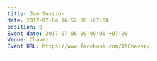 ```yaml
---
title: Jam Session
date: 2017-07-04 16:52:00 +07:00
position: 0
Event date: 2017-07-06 00:00:00 +07:00
Venue: Chavez
Event URL: https://www.facebook.com/19Chavez/
---
```



